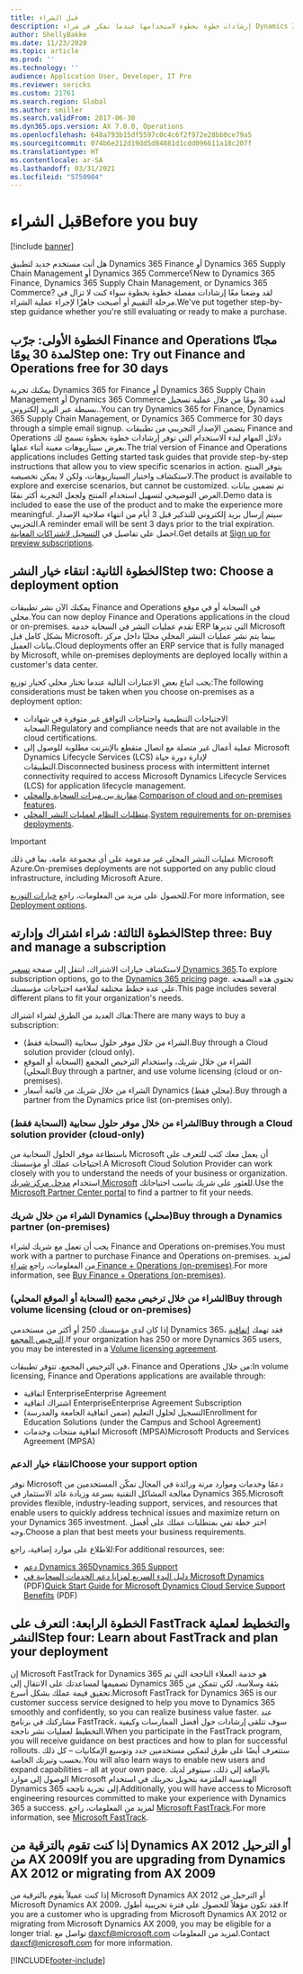```yaml
---
title: قبل الشراء
description: إرشادات خطوة بخطوة لاستخدامها عندما تفكر في شراء Dynamics 365 Finance أو Dynamics 365 Supply Chain Management أو Dynamics 365 Commerce.
author: ShellyBakke
ms.date: 11/23/2020
ms.topic: article
ms.prod: ''
ms.technology: ''
audience: Application User, Developer, IT Pro
ms.reviewer: sericks
ms.custom: 21761
ms.search.region: Global
ms.author: smiller
ms.search.validFrom: 2017-06-30
ms.dyn365.ops.version: AX 7.0.0, Operations
ms.openlocfilehash: 648a793b15df5597c0c4c6f2f972e28bb0ce79a5
ms.sourcegitcommit: 074b6e212d19dd5d84881d1cdd096611a18c207f
ms.translationtype: HT
ms.contentlocale: ar-SA
ms.lasthandoff: 03/31/2021
ms.locfileid: "5750904"
---
```

# <a name="before-you-buy"></a><span data-ttu-id="83570-103">قبل الشراء</span><span class="sxs-lookup"><span data-stu-id="83570-103">Before you buy</span></span>

[!include [banner](../includes/banner.md)]

<span data-ttu-id="83570-104">هل أنت مستخدم جديد لتطبيق Dynamics 365 Finance أو Dynamics 365 Supply Chain Management أو Dynamics 365 Commerce؟</span><span class="sxs-lookup"><span data-stu-id="83570-104">New to Dynamics 365 Finance, Dynamics 365 Supply Chain Management, or Dynamics 365 Commerce?</span></span> <span data-ttu-id="83570-105">لقد وضعنا معًا إرشادات مفصلة خطوة بخطوة سواء كنت لا تزال في مرحلة التقييم أو أصبحت جاهزًا لإجراء عملية الشراء.</span><span class="sxs-lookup"><span data-stu-id="83570-105">We've put together step-by-step guidance whether you're still evaluating or ready to make a purchase.</span></span>

## <a name="step-one-try-out-finance-and-operations-free-for-30-days"></a><span data-ttu-id="83570-106">الخطوة الأولى: جرّب Finance and Operations مجانًا لمدة 30 يومًا</span><span class="sxs-lookup"><span data-stu-id="83570-106">Step one: Try out Finance and Operations free for 30 days</span></span>

<span data-ttu-id="83570-107">يمكنك تجربة Dynamics 365 for Finance أو Dynamics 365 Supply Chain Management أو Dynamics 365 Commerce لمدة 30 يومًا من خلال عملية تسجيل بسيطة عبر البريد إلكتروني..</span><span class="sxs-lookup"><span data-stu-id="83570-107">You can try Dynamics 365 for Finance, Dynamics 365 Supply Chain Management, or Dynamics 365 Commerce for 30 days through a simple email signup.</span></span> <span data-ttu-id="83570-108">يتضمن الإصدار التجريبي من تطبيقات Finance and Operations دلائل المهام لبدء الاستخدام التي توفر إرشادات خطوة بخطوة تسمح لك بعرض سيناريوهات معينة أثناء عملها.</span><span class="sxs-lookup"><span data-stu-id="83570-108">The trial version of Finance and Operations applications includes Getting started task guides that provide step-by-step instructions that allow you to view specific scenarios in action.</span></span> <span data-ttu-id="83570-109">يتوفر المنتج لاستكشاف واختبار السيناريوهات، ولكن لا يمكن تخصيصه.</span><span class="sxs-lookup"><span data-stu-id="83570-109">The product is available to explore and exercise scenarios, but cannot be customized.</span></span> <span data-ttu-id="83570-110">تم تضمين بيانات العرض التوضيحي لتسهيل استخدام المنتج ولجعل التجربة أكثر نفعًا.</span><span class="sxs-lookup"><span data-stu-id="83570-110">Demo data is included to ease the use of the product and to make the experience more meaningful.</span></span> <span data-ttu-id="83570-111">سيتم إرسال بريد إلكتروني للتذكير قبل 3 أيام من انتهاء صلاحية الإصدار التجريبي.</span><span class="sxs-lookup"><span data-stu-id="83570-111">A reminder email will be sent 3 days prior to the trial expiration.</span></span> <span data-ttu-id="83570-112">احصل على تفاصيل في [التسجيل لاشتراكات المعاينة](../../dev-itpro/dev-tools/sign-up-preview-subscription.md#subscribe).</span><span class="sxs-lookup"><span data-stu-id="83570-112">Get details at [Sign up for preview subscriptions](../../dev-itpro/dev-tools/sign-up-preview-subscription.md#subscribe).</span></span>

## <a name="step-two-choose-a-deployment-option"></a><span data-ttu-id="83570-113">الخطوة الثانية: انتقاء خيار النشر</span><span class="sxs-lookup"><span data-stu-id="83570-113">Step two: Choose a deployment option</span></span>

<span data-ttu-id="83570-114">يمكنك الآن نشر تطبيقات Finance and Operations في السحابة أو في موقع محلي.</span><span class="sxs-lookup"><span data-stu-id="83570-114">You can now deploy Finance and Operations applications in the cloud or on-premises.</span></span> <span data-ttu-id="83570-115">تقدم عمليات النشر في السحابة خدمة ERP التي تديرها Microsoft بشكل كامل قبل Microsoft، بينما يتم نشر عمليات النشر المحلي محليًا داخل مركز بيانات العميل.</span><span class="sxs-lookup"><span data-stu-id="83570-115">Cloud deployments offer an ERP service that is fully managed by Microsoft, while on-premises deployments are deployed locally within a customer's data center.</span></span>

<span data-ttu-id="83570-116">يجب اتباع بعض الاعتبارات التالية عندما تختار محلي كخيار توزيع:</span><span class="sxs-lookup"><span data-stu-id="83570-116">The following considerations must be taken when you choose on-premises as a deployment option:</span></span>

- <span data-ttu-id="83570-117">الاحتياجات التنظيمية واحتياجات التوافق غير متوفرة في شهادات السحابة.</span><span class="sxs-lookup"><span data-stu-id="83570-117">Regulatory and compliance needs that are not available in the cloud certifications.</span></span>
- <span data-ttu-id="83570-118">عملية أعمال غير متصلة مع اتصال متقطع بالإنترنت مطلوبة للوصول إلى Microsoft Dynamics Lifecycle Services (LCS) لإدارة دورة حياة التطبيقات.</span><span class="sxs-lookup"><span data-stu-id="83570-118">Disconnected business process with intermittent internet connectivity required to access Microsoft Dynamics Lifecycle Services (LCS) for application lifecycle management.</span></span>
- <span data-ttu-id="83570-119">[مقارنة بين ميزات السحابة والمحلي](cloud-prem-comparison.md).</span><span class="sxs-lookup"><span data-stu-id="83570-119">[Comparison of cloud and on-premises features](cloud-prem-comparison.md).</span></span>
- <span data-ttu-id="83570-120">[متطلبات النظام لعمليات النشر المحلي](system-requirements-on-prem.md).</span><span class="sxs-lookup"><span data-stu-id="83570-120">[System requirements for on-premises deployments](system-requirements-on-prem.md).</span></span>

> [!IMPORTANT]
> <span data-ttu-id="83570-121">عمليات النشر المحلي غير مدعومة على أي مجموعة عامة، بما في ذلك Microsoft Azure.</span><span class="sxs-lookup"><span data-stu-id="83570-121">On-premises deployments are not supported on any public cloud infrastructure, including Microsoft Azure.</span></span>

<span data-ttu-id="83570-122">للحصول على مزيد من المعلومات، راجع [خيارات التوزيع](../../dev-itpro/deployment/choose-deployment-type.md).</span><span class="sxs-lookup"><span data-stu-id="83570-122">For more information, see [Deployment options](../../dev-itpro/deployment/choose-deployment-type.md).</span></span>

## <a name="step-three-buy-and-manage-a-subscription"></a><span data-ttu-id="83570-123">الخطوة الثالثة: شراء اشتراك وإدارته</span><span class="sxs-lookup"><span data-stu-id="83570-123">Step three: Buy and manage a subscription</span></span>

<span data-ttu-id="83570-124">لاستكشاف خيارات الاشتراك، انتقل إلى صفحة [تسعير Dynamics 365](https://www.microsoft.com/dynamics365/pricing).</span><span class="sxs-lookup"><span data-stu-id="83570-124">To explore subscription options, go to the [Dynamics 365 pricing](https://www.microsoft.com/dynamics365/pricing) page.</span></span> <span data-ttu-id="83570-125">تحتوي هذه الصفحة على عدة خطط مختلفة لملاءمة احتياجات مؤسستك.</span><span class="sxs-lookup"><span data-stu-id="83570-125">This page includes several different plans to fit your organization's needs.</span></span>

<span data-ttu-id="83570-126">هناك العديد من الطرق لشراء اشتراك:</span><span class="sxs-lookup"><span data-stu-id="83570-126">There are many ways to buy a subscription:</span></span>

- <span data-ttu-id="83570-127">الشراء من خلال موفر حلول سحابية (السحابة فقط).</span><span class="sxs-lookup"><span data-stu-id="83570-127">Buy through a Cloud solution provider (cloud only).</span></span>
- <span data-ttu-id="83570-128">الشراء من خلال شريك، واستخدام الترخيص المجمع (السحابة أو الموقع المحلي).</span><span class="sxs-lookup"><span data-stu-id="83570-128">Buy through a partner, and use volume licensing (cloud or on-premises).</span></span>
- <span data-ttu-id="83570-129">الشراء من خلال شريك من قائمة أسعار Dynamics (محلي فقط).</span><span class="sxs-lookup"><span data-stu-id="83570-129">Buy through a partner from the Dynamics price list (on-premises only).</span></span>

### <a name="buy-through-a-cloud-solution-provider-cloud-only"></a><span data-ttu-id="83570-130">الشراء من خلال موفر حلول سحابية (السحابة فقط)</span><span class="sxs-lookup"><span data-stu-id="83570-130">Buy through a Cloud solution provider (cloud-only)</span></span>

<span data-ttu-id="83570-131">باستطاعة موفر الحلول السحابية من Microsoft أن يعمل معك كثب للتعرف على احتياجات عملك أو مؤسستك.</span><span class="sxs-lookup"><span data-stu-id="83570-131">A Microsoft Cloud Solution Provider can work closely with you to understand the needs of your business or organization.</span></span> <span data-ttu-id="83570-132">استخدام [مدخل مركز شريك Microsoft](https://partnercenter.microsoft.com/partner/home) للعثور على شريك يناسب احتياجاتك.</span><span class="sxs-lookup"><span data-stu-id="83570-132">Use the [Microsoft Partner Center portal](https://partnercenter.microsoft.com/partner/home) to find a partner to fit your needs.</span></span>

### <a name="buy-through-a-dynamics-partner-on-premises"></a><span data-ttu-id="83570-133">الشراء من خلال شريك Dynamics (محلي)</span><span class="sxs-lookup"><span data-stu-id="83570-133">Buy through a Dynamics partner (on-premises)</span></span>

<span data-ttu-id="83570-134">يجب أن تعمل مع شريك لشراء Finance and Operations on-premises.</span><span class="sxs-lookup"><span data-stu-id="83570-134">You must work with a partner to purchase Finance and Operations on-premises.</span></span> <span data-ttu-id="83570-135">لمزيد من المعلومات، راجع [شراء Finance + Operations (on-premises)](purchase-on-premises.md).</span><span class="sxs-lookup"><span data-stu-id="83570-135">For more information, see [Buy Finance + Operations (on-premises)](purchase-on-premises.md).</span></span>

### <a name="buy-through-volume-licensing-cloud-or-on-premises"></a><span data-ttu-id="83570-136">الشراء من خلال ترخيص مجمع (السحابة أو الموقع المحلي)</span><span class="sxs-lookup"><span data-stu-id="83570-136">Buy through volume licensing (cloud or on-premises)</span></span>

<span data-ttu-id="83570-137">إذا كان لدى مؤسستك 250 أو أكثر من مستخدمي Dynamics 365، فقد تهمك [اتفاقية الترخيص المجمع](https://www.microsoft.com/Licensing/product-licensing/dynamics365).</span><span class="sxs-lookup"><span data-stu-id="83570-137">If your organization has 250 or more Dynamics 365 users, you may be interested in a [Volume licensing agreement](https://www.microsoft.com/Licensing/product-licensing/dynamics365).</span></span>

<span data-ttu-id="83570-138">في الترخيص المجمع، تتوفر تطبيقات، Finance and Operations من خلال:</span><span class="sxs-lookup"><span data-stu-id="83570-138">In volume licensing, Finance and Operations applications are available through:</span></span>

- <span data-ttu-id="83570-139">اتفاقية Enterprise</span><span class="sxs-lookup"><span data-stu-id="83570-139">Enterprise Agreement</span></span>
- <span data-ttu-id="83570-140">اشتراك اتفاقية Enterprise</span><span class="sxs-lookup"><span data-stu-id="83570-140">Enterprise Agreement Subscription</span></span>
- <span data-ttu-id="83570-141">التسجيل لحلول التعليم (ضمن اتفاقية الجامعة والمدرسة)</span><span class="sxs-lookup"><span data-stu-id="83570-141">Enrollment for Education Solutions (under the Campus and School Agreement)</span></span>
- <span data-ttu-id="83570-142">اتفاقية منتجات وخدمات Microsoft (MPSA)</span><span class="sxs-lookup"><span data-stu-id="83570-142">Microsoft Products and Services Agreement (MPSA)</span></span>

### <a name="choose-your-support-option"></a><span data-ttu-id="83570-143">انتقاء خيار الدعم</span><span class="sxs-lookup"><span data-stu-id="83570-143">Choose your support option</span></span>

<span data-ttu-id="83570-144">توفر Microsoft دعمًا وخدمات وموارد مرنة ورائدة في المجال تمكّن المستخدمين من معالجة المشاكل التقنية بسرعة وزيادة عائد الاستثمار في Dynamics 365.</span><span class="sxs-lookup"><span data-stu-id="83570-144">Microsoft provides flexible, industry-leading support, services, and resources that enable users to quickly address technical issues and maximize return on your Dynamics 365 investment.</span></span> <span data-ttu-id="83570-145">اختر خطة تفي بمتطلبات عملك على أفضل وجه.</span><span class="sxs-lookup"><span data-stu-id="83570-145">Choose a plan that best meets your business requirements.</span></span>

<span data-ttu-id="83570-146">للاطلاع على موارد إضافية، راجع:</span><span class="sxs-lookup"><span data-stu-id="83570-146">For additional resources, see:</span></span>

- [<span data-ttu-id="83570-147">دعم Dynamics 365</span><span class="sxs-lookup"><span data-stu-id="83570-147">Dynamics 365 Support</span></span>](https://www.microsoft.com/dynamics365/support)
- <span data-ttu-id="83570-148">[دليل البدء السريع لمزايا دعم الخدمات السحابية في Microsoft Dynamics](https://go.microsoft.com/fwlink/?LinkId=530335) (PDF)</span><span class="sxs-lookup"><span data-stu-id="83570-148">[Quick Start Guide for Microsoft Dynamics Cloud Service Support Benefits](https://go.microsoft.com/fwlink/?LinkId=530335) (PDF)</span></span>

## <a name="step-four-learn-about-fasttrack-and-plan-your-deployment"></a><span data-ttu-id="83570-149">الخطوة الرابعة: التعرف على FastTrack والتخطيط لعملية النشر</span><span class="sxs-lookup"><span data-stu-id="83570-149">Step four: Learn about FastTrack and plan your deployment</span></span>

<span data-ttu-id="83570-150">إن Microsoft FastTrack for Dynamics 365 هو خدمة العملاء الناجحة التي تم تصميمها لمساعدتك على الانتقال إلى Dynamics 365 بثقة وسلاسة، لكي تتمكن من تحقيق قيمة عملك بشكل أسرع.</span><span class="sxs-lookup"><span data-stu-id="83570-150">Microsoft FastTrack for Dynamics 365 is our customer success service designed to help you move to Dynamics 365 smoothly and confidently, so you can realize business value faster.</span></span> <span data-ttu-id="83570-151">عند مشاركتك في برنامج FastTrack، سوف تتلقى إرشادات حول أفضل الممارسات وكيفية التخطيط لعمليات نشر ناجحة.</span><span class="sxs-lookup"><span data-stu-id="83570-151">When you participate in the FastTrack program, you will receive guidance on best practices and how to plan for successful rollouts.</span></span> <span data-ttu-id="83570-152">ستتعرف أيضًا على طرق لتمكين مستخدمين جدد وتوسيع الإمكانيات – كل ذلك بحسب وتيرتك الخاصة.</span><span class="sxs-lookup"><span data-stu-id="83570-152">You will also learn ways to enable new users and expand capabilities – all at your own pace.</span></span> <span data-ttu-id="83570-153">بالإضافة إلى ذلك، سيتوفر لديك الوصول إلى موارد Microsoft الهندسية الملتزمة بتحويل تجربتك في استخدام Dynamics 365 إلى تجربة ناجحة.</span><span class="sxs-lookup"><span data-stu-id="83570-153">Additionally, you will have access to Microsoft engineering resources committed to make your experience with Dynamics 365 a success.</span></span> <span data-ttu-id="83570-154">لمزيد من المعلومات، راجع [Microsoft FastTrack](fasttrack-dynamics-365-overview.md).</span><span class="sxs-lookup"><span data-stu-id="83570-154">For more information, see [Microsoft FastTrack](fasttrack-dynamics-365-overview.md).</span></span>

## <a name="if-you-are-upgrading-from-dynamics-ax-2012-or-migrating-from-ax-2009"></a><span data-ttu-id="83570-155">إذا كنت تقوم بالترقية من Dynamics AX 2012 أو الترحيل من AX 2009</span><span class="sxs-lookup"><span data-stu-id="83570-155">If you are upgrading from Dynamics AX 2012 or migrating from AX 2009</span></span>

<span data-ttu-id="83570-156">إذا كنت عميلاً يقوم بالترقية من Microsoft Dynamics AX 2012 أو الترحيل من Microsoft Dynamics AX 2009، فقد تكون مؤهلاً للحصول على فترة تجريبية أطول.</span><span class="sxs-lookup"><span data-stu-id="83570-156">If you are a customer who is upgrading from Microsoft Dynamics AX 2012 or migrating from Microsoft Dynamics AX 2009, you may be eligible for a longer trial.</span></span> <span data-ttu-id="83570-157">تواصل مع <daxcf@microsoft.com> لمزيد من المعلومات.</span><span class="sxs-lookup"><span data-stu-id="83570-157">Contact <daxcf@microsoft.com> for more information.</span></span>


[!INCLUDE[footer-include](../../../includes/footer-banner.md)]